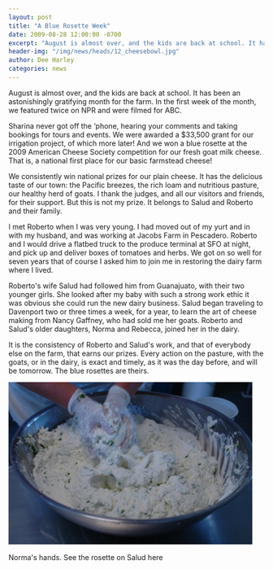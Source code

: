 ```yaml
---
layout: post
title: "A Blue Rosette Week"
date: 2009-08-28 12:00:00 -0700
excerpt: "August is almost over, and the kids are back at school. It has been an astonishingly gratifying month ..."
header-img: "/img/news/heads/12_cheesebowl.jpg"
author: Dee Harley
categories: news
---
```

August is almost over, and the kids are back at school. It has been an
astonishingly gratifying month for the farm. In the first week of the
month, we featured twice on NPR and were filmed for ABC.

Sharina never got off the ‘phone, hearing your comments and taking
bookings for tours and events. We were awarded a $33,500 grant for our
irrigation project, of which more later! And we won a blue rosette at
the 2009 American Cheese Society competition for our fresh goat milk
cheese. That is, a national first place for our basic farmstead
cheese!

We consistently win national prizes for our plain cheese. It has the
delicious taste of our town: the Pacific breezes, the rich loam and
nutritious pasture, our healthy herd of goats. I thank the judges, and
all our visitors and friends, for their support. But this is not my
prize. It belongs to Salud and Roberto and their family.

I met Roberto when I was very young. I had moved out of my yurt and in
with my husband, and was working at Jacobs Farm in Pescadero. Roberto
and I would drive a flatbed truck to the produce terminal at SFO at
night, and pick up and deliver boxes of tomatoes and herbs. We got on
so well for seven years that of course I asked him to join me in
restoring the dairy farm where I lived.

Roberto's wife Salud had followed him from Guanajuato, with their two
younger girls. She looked after my baby with such a strong work ethic
it was obvious she could run the new dairy business. Salud began
traveling to Davenport two or three times a week, for a year, to learn
the art of cheese making from Nancy Gaffney, who had sold me her
goats. Roberto and Salud's older daughters, Norma and Rebecca, joined
her in the dairy.

It is the consistency of Roberto and Salud's work, and that of
everybody else on the farm, that earns our prizes. Every action on the
pasture, with the goats, or in the dairy, is exact and timely, as it
was the day before, and will be tomorrow. The blue rosettes are
theirs.

![image](/img/news/12_cheesebowl.jpg)

Norma's hands. See the rosette on Salud here

